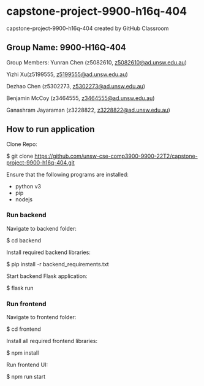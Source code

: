 # capstone-project-9900-h16q-404
capstone-project-9900-h16q-404 created by GitHub Classroom

## Group Name: 9900-H16Q-404

Group Members:
Yunran Chen (z5082610, z5082610@ad.unsw.edu.au)

Yizhi Xu(z5199555, z5199555@ad.unsw.edu.au)

Dezhao Chen (z5302273, z5302273@ad.unsw.edu.au)

Benjamin McCoy (z3464555, z3464555@ad.unsw.edu.au)

Ganashram Jayaraman (z3228822, z3228822@ad.unsw.edu.au)

## How to run application

Clone Repo:

$ git clone https://github.com/unsw-cse-comp3900-9900-22T2/capstone-project-9900-h16q-404.git

Ensure that the following programs are installed:
- python v3
- pip
- nodejs

### Run backend

Navigate to backend folder:

$ cd backend

Install required backend libraries:

$ pip install -r backend_requirements.txt

Start backend Flask application:

$ flask run

### Run frontend

Navigate to frontend folder:

$ cd frontend

Install all required frontend libraries:

$ npm install

Run frontend UI:

$ npm run start
